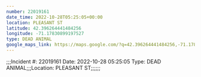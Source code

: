 ```yaml
---
number: 22019161
date_time: 2022-10-28T05:25:05+00:00
location: PLEASANT ST
latitude: 42.396264441484256
longitude: -71.17830899197527
type: DEAD ANIMAL
google_maps_link: https://maps.google.com/?q=42.396264441484256,-71.17830899197527
---
```


;;;Incident #: 22019161  Date: 2022-10-28 05:25:05   Type: DEAD ANIMAL;;;Location: PLEASANT ST;;;;;;
